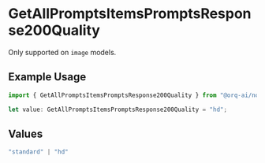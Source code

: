 # GetAllPromptsItemsPromptsResponse200Quality

Only supported on `image` models.

## Example Usage

```typescript
import { GetAllPromptsItemsPromptsResponse200Quality } from "@orq-ai/node/models/operations";

let value: GetAllPromptsItemsPromptsResponse200Quality = "hd";
```

## Values

```typescript
"standard" | "hd"
```